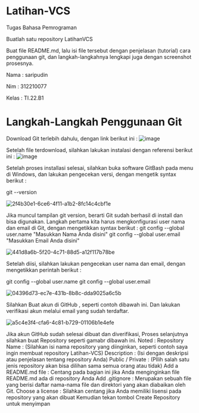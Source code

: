 # Latihan-VCS
Tugas Bahasa Pemrograman

Buatlah satu repository LatihanVCS

Buat file README.md, lalu isi file tersebut dengan penjelasan (tutorial) cara penggunaan git, dan langkah-langkahnya lengkapi juga dengan screenshot prosesnya.

Nama : saripudin

Nim : 312210077

Kelas : TI.22.B1

# Langkah-Langkah Penggunaan Git
Download Git terlebih dahulu, dengan link berikut ini : ![image](https://user-images.githubusercontent.com/115473865/196014793-e5d768dc-3395-4b11-95d9-505d829e39f3.png)



Setelah file terdownload, silahkan lakukan instalasi dengan referensi berikut ini : ![image](https://user-images.githubusercontent.com/115473865/196014818-f4890763-6893-4981-8305-09be8b89b97e.png)


Setelah proses installasi selesai, silahkan buka software GitBash pada menu di Windows, dan lakukan pengecekan versi, dengan mengetik syntax berikut :

git --version

![2f4b30e1-6ce6-4f11-a1b2-8fc14c4cbf1e](https://user-images.githubusercontent.com/115473865/196014837-7854b32c-efe7-4f5f-9b19-ec4681cc4ee9.jpg)

Jika muncul tampilan git version, berarti Git sudah berhasil di install dan bisa digunakan. Langkah pertama kita harus mengkonfigurasi user nama dan email di Git, dengan mengetikkan syntax berikut :
git config --global user.name "Masukkan Nama Anda disini" git config --global user.email "Masukkan Email Anda disini"

![441d8a6b-5f20-4c71-88d5-a12f117b78be](https://user-images.githubusercontent.com/115473865/196015350-abdaedcc-43b8-4676-a5aa-fd1bee0ca525.jpg)

Setelah diisi, silahkan lakukan pengecekan user nama dan email, dengan mengetikkan perintah berikut :

git config --global user.name git config --global user.email

![04396d73-ec7e-431b-8b8c-dda9025a6c5b](https://user-images.githubusercontent.com/115473865/196015381-7a27cb43-28eb-4de3-89a0-21cf286f64ac.jpg)

Silahkan Buat akun di GitHub , seperti contoh dibawah ini. Dan lakukan verifikasi akun melalui email yang sudah terdaftar.

![a5c4e3f4-cfa6-4c81-b729-01106b1e4efe](https://user-images.githubusercontent.com/115473865/196015444-9773c2bd-179d-4c9d-ae52-57293cd5ae7e.jpg)

Jika akun GitHub sudah selesai dibuat dan diverifikasi, Proses selanjutnya silahkan buat Repository seperti gamabr dibawah ini. Noted :
Repository Name : (Silahkan isi nama repository yang diinginkan, seperti contoh saya ingin membuat repository Latihan-VCS)
Description : (Isi dengan deskripsi atau penjelasan tentang repository Anda)
Public / Private : (PIlih salah satu jenis repository akan bisa dilihan sama semua orang atau tidak)
Add a README.md file : Centang pada bagian ini jika Anda menginginkan file README.md ada di repository Anda
Add .gitignore : Merupakan sebuah file yang berisi daftar nama-nama file dan direktori yang akan diabaikan oleh Git.
Choose a license : Silahkan centang jika Anda memiliki lisensi pada repository yang akan dibuat Kemudian tekan tombol Create Repository untuk menyimpan
